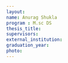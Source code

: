 ```yaml
---
layout:
name: Anurag Shukla
program : M.sc DS
thesis_title: 
supervisors: 
external_institution: 
graduation_year: 
photo: 
---
```


